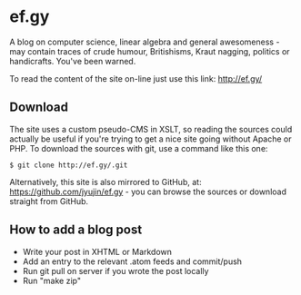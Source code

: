 ef.gy
=====

A blog on computer science, linear algebra and general awesomeness - may contain traces of crude humour, Britishisms, Kraut nagging, politics or handicrafts. You've been warned.

To read the content of the site on-line just use this link: http://ef.gy/

Download
--------

The site uses a custom pseudo-CMS in XSLT, so reading the sources could actually be useful if you're trying to get a nice site going without Apache or PHP. To download the sources with git, use a command like this one:

    $ git clone http://ef.gy/.git

Alternatively, this site is also mirrored to GitHub, at: https://github.com/jyujin/ef.gy - you can browse the sources or download straight from GitHub.

How to add a blog post
----------------------
- Write your post in XHTML or Markdown
- Add an entry to the relevant .atom feeds and commit/push
- Run git pull on server if you wrote the post locally
- Run "make zip"
